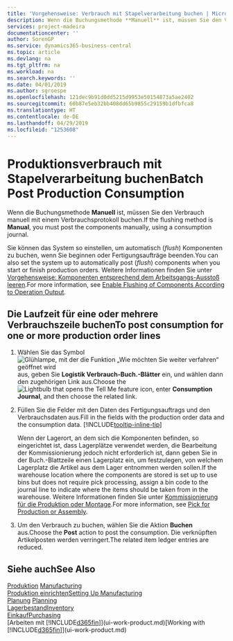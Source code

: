 ```yaml
---
title: 'Vorgehensweise: Verbrauch mit Stapelverarbeitung buchen | Microsoft Docs'
description: Wenn die Buchungsmethode **Manuell** ist, müssen Sie den Verbrauch manuell mit einem Verbrauchsprotokoll buchen.
services: project-madeira
documentationcenter: ''
author: SorenGP
ms.service: dynamics365-business-central
ms.topic: article
ms.devlang: na
ms.tgt_pltfrm: na
ms.workload: na
ms.search.keywords: ''
ms.date: 04/01/2019
ms.author: sgroespe
ms.openlocfilehash: 121dec9b91d0dd5215d9953e50154873a5ae2402
ms.sourcegitcommit: 60b87e5eb32bb408dd65b9855c29159b1dfbfca8
ms.translationtype: HT
ms.contentlocale: de-DE
ms.lasthandoff: 04/29/2019
ms.locfileid: "1253608"
---
```

# <a name="batch-post-production-consumption"></a><span data-ttu-id="fefe6-103">Produktionsverbrauch mit Stapelverarbeitung buchen</span><span class="sxs-lookup"><span data-stu-id="fefe6-103">Batch Post Production Consumption</span></span>
<span data-ttu-id="fefe6-104">Wenn die Buchungsmethode **Manuell** ist, müssen Sie den Verbrauch manuell mit einem Verbrauchsprotokoll buchen.</span><span class="sxs-lookup"><span data-stu-id="fefe6-104">If the flushing method is **Manual**, you must post the components manually, using a consumption journal.</span></span>

<span data-ttu-id="fefe6-105">Sie können das System so einstellen, um automatisch (*flush*) Komponenten zu buchen, wenn Sie beginnen oder Fertigungsaufträge beenden.</span><span class="sxs-lookup"><span data-stu-id="fefe6-105">You can also set the system up to automatically post (*flush*) components when you start or finish production orders.</span></span> <span data-ttu-id="fefe6-106">Weitere Informationen finden Sie unter [Vorgehensweise: Komponenten entsprechend dem Arbeitsgangs-Ausstoß leeren](production-how-to-flush-components-according-to-operation-output.md).</span><span class="sxs-lookup"><span data-stu-id="fefe6-106">For more information, see [Enable Flushing of Components According to Operation Output](production-how-to-flush-components-according-to-operation-output.md).</span></span>

## <a name="to-post-consumption-for-one-or-more-production-order-lines"></a><span data-ttu-id="fefe6-107">Die Laufzeit für eine oder mehrere Verbrauchszeile buchen</span><span class="sxs-lookup"><span data-stu-id="fefe6-107">To post consumption for one or more production order lines</span></span>  
1.  <span data-ttu-id="fefe6-108">Wählen Sie das Symbol ![Glühlampe, mit der die Funktion „Wie möchten Sie weiter verfahren“ geöffnet wird](media/ui-search/search_small.png "Wie möchten Sie weiter verfahren?") aus, geben Sie **Logistik Verbrauch-Buch.-Blätter** ein, und wählen dann den zugehörigen Link aus.</span><span class="sxs-lookup"><span data-stu-id="fefe6-108">Choose the ![Lightbulb that opens the Tell Me feature](media/ui-search/search_small.png "Tell me what you want to do") icon, enter **Consumption Journal**, and then choose the related link.</span></span>  
2.  <span data-ttu-id="fefe6-109">Füllen Sie die Felder mit den Daten des Fertigungsauftrags und den Verbrauchsdaten aus.</span><span class="sxs-lookup"><span data-stu-id="fefe6-109">Fill in the fields with the production order data and the consumption data.</span></span> [!INCLUDE[tooltip-inline-tip](includes/tooltip-inline-tip_md.md)]  

    <span data-ttu-id="fefe6-110">Wenn der Lagerort, an dem sich die Komponenten befinden, so eingerichtet ist, dass Lagerplätze verwendet werden, die Bearbeitung der Kommissionierung jedoch nicht erforderlich ist, dann geben Sie in der Buch.-Blattzeile einen Lagerplatz ein, um festzulegen, von welchem Lagerplatz die Artikel aus dem Lager entnommen werden sollen.</span><span class="sxs-lookup"><span data-stu-id="fefe6-110">If the warehouse location where the components are stored is set up to use bins but does not require pick processing, assign a bin code to the journal line to indicate where the items should be taken from in the warehouse.</span></span> <span data-ttu-id="fefe6-111">Weitere Informationen finden Sie unter [Kommissionierung für die Produktion oder Montage](warehouse-how-to-pick-for-production.md).</span><span class="sxs-lookup"><span data-stu-id="fefe6-111">For more information, see [Pick for Production or Assembly](warehouse-how-to-pick-for-production.md).</span></span>  
3.  <span data-ttu-id="fefe6-112">Um den Verbrauch zu buchen, wählen Sie die Aktion **Buchen** aus.</span><span class="sxs-lookup"><span data-stu-id="fefe6-112">Choose the **Post** action to post the consumption.</span></span> <span data-ttu-id="fefe6-113">Die verknüpften Artikelposten werden verringert.</span><span class="sxs-lookup"><span data-stu-id="fefe6-113">The related item ledger entries are reduced.</span></span>

## <a name="see-also"></a><span data-ttu-id="fefe6-114">Siehe auch</span><span class="sxs-lookup"><span data-stu-id="fefe6-114">See Also</span></span>  
<span data-ttu-id="fefe6-115">[Produktion](production-manage-manufacturing.md)  </span><span class="sxs-lookup"><span data-stu-id="fefe6-115">[Manufacturing](production-manage-manufacturing.md)  </span></span>  
[<span data-ttu-id="fefe6-116">Produktion einrichten</span><span class="sxs-lookup"><span data-stu-id="fefe6-116">Setting Up Manufacturing</span></span>](production-configure-production-processes.md)  
<span data-ttu-id="fefe6-117">[Planung](production-planning.md)    </span><span class="sxs-lookup"><span data-stu-id="fefe6-117">[Planning](production-planning.md)    </span></span>  
[<span data-ttu-id="fefe6-118">Lagerbestand</span><span class="sxs-lookup"><span data-stu-id="fefe6-118">Inventory</span></span>](inventory-manage-inventory.md)  
[<span data-ttu-id="fefe6-119">Einkauf</span><span class="sxs-lookup"><span data-stu-id="fefe6-119">Purchasing</span></span>](purchasing-manage-purchasing.md)  
<span data-ttu-id="fefe6-120">[Arbeiten mit [!INCLUDE[d365fin](includes/d365fin_md.md)]](ui-work-product.md)</span><span class="sxs-lookup"><span data-stu-id="fefe6-120">[Working with [!INCLUDE[d365fin](includes/d365fin_md.md)]](ui-work-product.md)</span></span>
